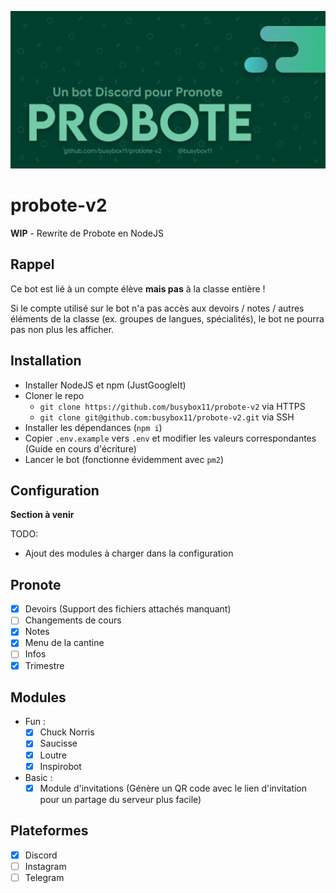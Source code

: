 ![Bannière de Probote](Banner.png)

# probote-v2
**WIP** - Rewrite de Probote en NodeJS

## Rappel
Ce bot est lié à un compte élève **mais pas** à la classe entière !

Si le compte utilisé sur le bot n'a pas accès aux devoirs / notes / autres éléments de la classe (ex. groupes de langues, spécialités), le bot ne pourra pas non plus les afficher.

## Installation
- Installer NodeJS et npm (JustGoogleIt)
- Cloner le repo
    * `git clone https://github.com/busybox11/probote-v2` via HTTPS
    * `git clone git@github.com:busybox11/probote-v2.git` via SSH
- Installer les dépendances (`npm i`)
- Copier `.env.example` vers `.env` et modifier les valeurs correspondantes (Guide en cours d'écriture)
- Lancer le bot (fonctionne évidemment avec `pm2`)

## Configuration
**Section à venir**

TODO:
- Ajout des modules à charger dans la configuration

## Pronote
- [X] Devoirs (Support des fichiers attachés manquant)
- [ ] Changements de cours
- [X] Notes
- [X] Menu de la cantine
- [ ] Infos
- [X] Trimestre

## Modules
- Fun :
   * [X] Chuck Norris
   * [X] Saucisse
   * [X] Loutre
   * [X] Inspirobot
- Basic :
   * [X] Module d'invitations
            (Génère un QR code avec le lien d'invitation pour un partage du serveur plus facile)

## Plateformes
- [X] Discord
- [ ] Instagram
- [ ] Telegram
